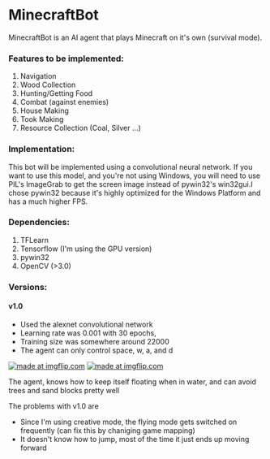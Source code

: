 # MinecraftBot

MinecraftBot is an AI agent that plays Minecraft on it's own (survival mode).

### Features to be implemented:
1. Navigation
2. Wood Collection
3. Hunting/Getting Food
4. Combat (against enemies)
5. House Making
6. Took Making
7. Resource Collection (Coal, Silver ...)

### Implementation:

This bot will be implemented using a convolutional neural network. If you want to use this model, and you're not using Windows, you will need to use PIL's ImageGrab to get the screen image instead of pywin32's win32gui.I chose pywin32 because it's highly optimized for the Windows Platform and has a much higher FPS.

### Dependencies:
1. TFLearn
2. Tensorflow (I'm using the GPU version)
3. pywin32
4. OpenCV (>3.0)


### Versions:

#### v1.0
* Used the alexnet convolutional network
* Learning rate was 0.001 with 30 epochs,
* Training size was somewhere around 22000
* The agent can only control space, w, a, and d

<a href="https://imgflip.com/gif/1wvuj7"><img src="https://i.imgflip.com/1wvuj7.gif" title="made at imgflip.com"/></a>
<a href="https://giphy.com/gifs/minecraft-ai-neural-networks-l378k2uWWPO5nmjLO"><img src="https://media.giphy.com/media/l378k2uWWPO5nmjLO/giphy.gif" title="made at imgflip.com"/></a>

The agent, knows how to keep itself floating when in water, and can avoid trees and sand blocks pretty well

The problems with v1.0 are
* Since I'm using creative mode, the flying mode gets switched on frequently (can fix this by chaniging game mapping)
* It doesn't know how to jump, most of the time it just ends up moving forward


